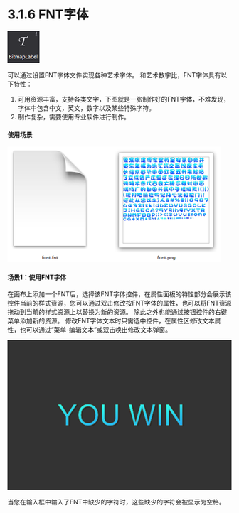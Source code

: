 # 3.1.6 FNT字体


![image](res/image080.png)

可以通过设置FNT字体文件实现各种艺术字体。
和艺术数字比，FNT字体具有以下特性：
1.	可用资源丰富，支持各类文字，下图就是一张制作好的FNT字体，不难发现，字体中包含中文，英文，数字以及某些特殊字符。
2.	制作复杂，需要使用专业软件进行制作。
 

#### 使用场景

![image](res/image081.png)

 

#### 场景1：使用FNT字体
在画布上添加一个FNT后，选择该FNT字体控件，在属性面板的特性部分会展示该控件当前的样式资源，您可以通过双击修改按FNT字体的属性，也可以将FNT资源拖动到当前的样式资源上以替换为新的资源。
除此之外也能通过按钮控件的右键菜单添加新的资源。
修改FNT字体文本时只需选中控件，在属性区修改文本属性，也可以通过“菜单-编辑文本”或双击唤出修改文本弹窗。
 
![image](res/image082.png)

当您在输入框中输入了FNT中缺少的字符时，这些缺少的字符会被显示为空格。

